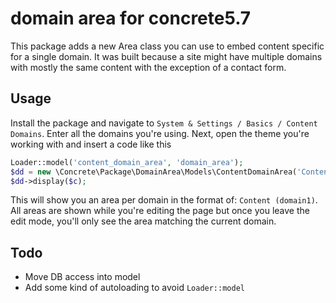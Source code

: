 domain area for concrete5.7
===========================

This package adds a new Area class you can use to embed content specific for a single domain.
It was built because a site might have multiple domains with mostly the same content with the exception of a contact form.

Usage
-----

Install the package and navigate to `System & Settings / Basics / Content Domains`. Enter all the domains you're using.
Next, open the theme you're working with and insert a code like this

```php
Loader::model('content_domain_area', 'domain_area');
$dd = new \Concrete\Package\DomainArea\Models\ContentDomainArea('Content');
$dd->display($c);
```

This will show you an area per domain in the format of: `Content (domain1)`. All areas are shown while you're editing the page but once you leave the edit mode, you'll only see the area matching the current domain. 

Todo
----

* Move DB access into model
* Add some kind of autoloading to avoid `Loader::model`
